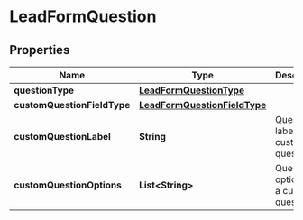 

# LeadFormQuestion

## Properties

Name | Type | Description | Notes
------------ | ------------- | ------------- | -------------
**questionType** | [**LeadFormQuestionType**](LeadFormQuestionType.md) |  |  [optional]
**customQuestionFieldType** | [**LeadFormQuestionFieldType**](LeadFormQuestionFieldType.md) |  |  [optional]
**customQuestionLabel** | **String** | Question label for a custom question. |  [optional]
**customQuestionOptions** | **List&lt;String&gt;** | Question options for a custom question. |  [optional]




